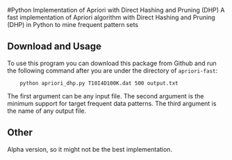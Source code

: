 #Python Implementation of Apriori with Direct Hashing and Pruning (DHP)
A fast implementation of Apriori algorithm with Direct Hashing and Pruning (DHP) in Python to mine frequent pattern sets 

## Download and Usage
To use this program you can download this package from Github and run the following command after you are under the directory of `apriori-fast`:

		python apriori_dhp.py T10I4D100K.dat 500 output.txt 

The first argument can be any input file. The second argument is the minimum support for target frequent data patterns. The third argument is the name of any output file.

## Other
Alpha version, so it might not be the best implementation.
